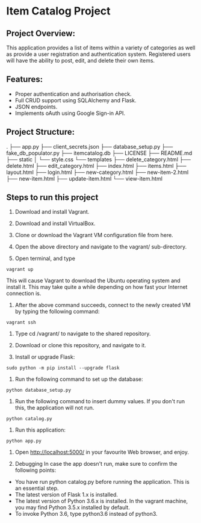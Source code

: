 # Item Catalog Project
## Project Overview:
This application provides a list of items within a variety of categories as well as provide a user registration and authentication system. Registered users will have the ability to post, edit, and delete their own items.

## Features:
* Proper authentication and authorisation check.
* Full CRUD support using SQLAlchemy and Flask.
* JSON endpoints.
* Implements oAuth using Google Sign-in API.

## Project Structure:
.
├── app.py
├── client_secrets.json
├── database_setup.py
├── fake_db_populator.py
├── itemcatalog.db
├── LICENSE
├── README.md
├── static
│   └── style.css
└── templates
    ├── delete_category.html
    ├── delete.html
    ├── edit_category.html
    ├── index.html
    ├── items.html
    ├── layout.html
    ├── login.html
    ├── new-category.html
    ├── new-item-2.html
    ├── new-item.html
    ├── update-item.html
    └── view-item.html

## Steps to run this project
1. Download and install Vagrant.

1. Download and install VirtualBox.

1. Clone or download the Vagrant VM configuration file from here.

1. Open the above directory and navigate to the vagrant/ sub-directory.

1. Open terminal, and type

```vagrant up```

This will cause Vagrant to download the Ubuntu operating system and install it. This may take quite a while depending on how fast your Internet connection is.

1. After the above command succeeds, connect to the newly created VM by typing the following command:

```vagrant ssh```

1. Type cd /vagrant/ to navigate to the shared repository.

1. Download or clone this repository, and navigate to it.

1. Install or upgrade Flask:

```sudo python -m pip install --upgrade flask```

1. Run the following command to set up the database:

```python database_setup.py```

1. Run the following command to insert dummy values. If you don't run this, the application will not run.

```python catalog.py```

1. Run this application:

```python app.py```

1. Open [http://localhost:5000/](http://localhost:5000/) in your favourite Web browser, and enjoy.

1. Debugging
In case the app doesn't run, make sure to confirm the following points:

* You have run python catalog.py before running the application. This is an essential step.
* The latest version of Flask 1.x is installed.
* The latest version of Python 3.6.x is installed. In the vagrant machine, you may find Python 3.5.x installed by default. 
* To invoke Python 3.6, type python3.6 instead of python3.
